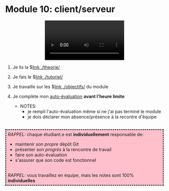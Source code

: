 # Module 10: client/serveur


<center>
<video width="50%" src="presentation.mp4" type="video/mp4" controls>
</center>


1. Je lis la $[link ./theorie/](théorie)

1. Je fais le $[link ./tutoriel/](tutoriel)

1. Je travaille sur les $[link ./objectifs/](objectifs) du module


1. Je complète mon <a href="https://cmontmorency.moodle.decclic.qc.ca/course/view.php?id=7374#section-11">auto-évaluation</a> **avant l'heure limite**
    * NOTES: 
        * je rempli l'auto-évaluation même si ne j'ai pas terminé le module
        * je dois déclarer mon absence/présence à la recontre d'équipe

<br>
<div style="padding:5px;background:pink;border-style:dotted" >
<i>RAPPEL:</i> chaque étudiant.e est <strong>individuellement</strong> responsable de:
<ul>
<li>maintenir <i>son propre</i> dépôt Git
<li>présenter <i>son progrès</i> à la rencontre de travail
<li>faire son auto-évaluation
<li>s'assurer que son code est fonctionnel
</ul> 
<br>
<i>RAPPEL:</i> vous travaillez en équipe, mais les notes sont 100% <strong>individuelles</strong>
</div>
